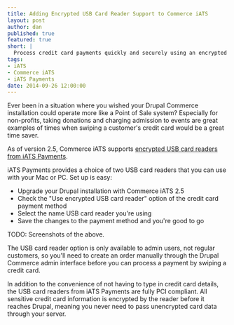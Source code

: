 ```yaml
---
title: Adding Encrypted USB Card Reader Support to Commerce iATS
layout: post
author: dan
published: true
featured: true
short: |
  Process credit card payments quickly and securely using an encrypted USB card reader.
tags:
- iATS
- Commerce iATS
- iATS Payments
date: 2014-09-26 12:00:00
---
```


Ever been in a situation where you wished your Drupal Commerce installation could operate more like a Point of Sale system? Especially for non-profits, taking donations and charging admission to events are great examples of times when swiping a customer's credit card would be a great time saver.

As of version 2.5, Commerce iATS supports [encrypted USB card readers from iATS Payments](http://home.iatspayments.com/developers/encrypted-magnetic-stripe-readers).

iATS Payments provides a choice of two USB card readers that you can use with your Mac or PC. Set up is easy:

* Upgrade your Drupal installation with Commerce iATS 2.5
* Check the "Use encrypted USB card reader" option of the credit card payment method
* Select the name USB card reader you're using
* Save the changes to the payment method and you're good to go

TODO: Screenshots of the above.

The USB card reader option is only available to admin users, not regular customers, so you'll need to create an order manually through the Drupal Commerce admin interface before you can process a payment by swiping a credit card.

In addition to the convenience of not having to type in credit card details, the USB card readers from iATS Payments are fully PCI compliant. All sensitive credit card information is encrypted by the reader before it reaches Drupal, meaning you never need to pass unencrypted card data through your server.

